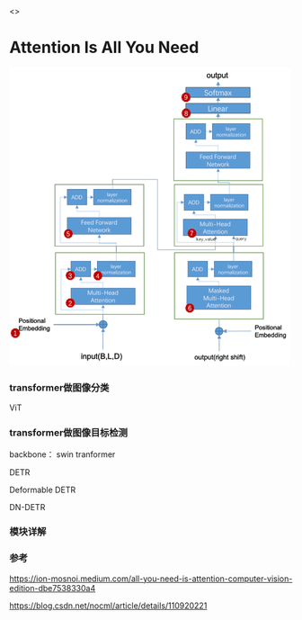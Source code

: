 <>

# Attention Is All You Need

![1740713119857](image/了解注意力机制/1740713119857.png)

### transformer做图像分类

ViT

### transformer做图像目标检测

backbone： swin tranformer

DETR

Deformable DETR

DN-DETR

### 模块详解

### 参考

https://ion-mosnoi.medium.com/all-you-need-is-attention-computer-vision-edition-dbe7538330a4

https://blog.csdn.net/nocml/article/details/110920221
